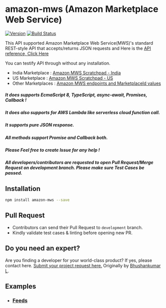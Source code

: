 # amazon-mws (Amazon Marketplace Web Service)
[![Version](https://img.shields.io/npm/v/amazon-mws.svg)](https://www.npmjs.org/package/amazon-mws)
[![Build Status](https://travis-ci.org/bhushankumarl/amazon-mws.svg?branch=master)](https://travis-ci.org/bhushankumarl/amazon-mws)

This API supported Amazon Marketplace Web Service(MWS)'s standard REST-style API that accepts/returns JSON requests and Here is the [API reference, Click Here](http://docs.developer.amazonservices.com/en_IN/dev_guide/DG_IfNew.html)

You can testify API through without any installation.
* India Marketplace : [Amazon MWS Scratchpad - India](https://mws.amazonservices.in/scratchpad/index.html) 
* US Marketplace : [Amazon MWS Scratchpad - US](https://mws.amazonservices.com/scratchpad/index.html) 
* Other Marketplaces : [Amazon MWS endpoints and MarketplaceId values](https://docs.developer.amazonservices.com/en_US/dev_guide/DG_Endpoints.html)

##### It does supports EcmaScript 8, TypeScript, async-await, Promises, Callback !
##### It does also supports for AWS Lambda like serverless cloud function call.
##### It supports pure JSON response.
##### All methods support Promise and Callback both.
##### Please Feel free to create Issue for any help !
##### All developers/contributors are requested to open Pull Request/Merge Request on development branch. Please make sure Test Cases be passed.

## Installation
```bash
npm install amazon-mws --save
```

## Pull Request
- Contributors can send their Pull Request to `development` branch.
- Kindly validate test cases & linting before opening new PR.

## Do you need an expert?
Are you finding a developer for your world-class product? If yes, please contact here. [Submit your project request here.](https://goo.gl/forms/UofdG5GY5iHMoUWg2)
Originally by [Bhushankumar L](mailto:bhushankumar.lilapara@gmail.com).

## Examples
* ### <a href="https://fullstacktechnology.com/nodejs/amazon-mws/#feeds" target="_blank">Feeds</a>
